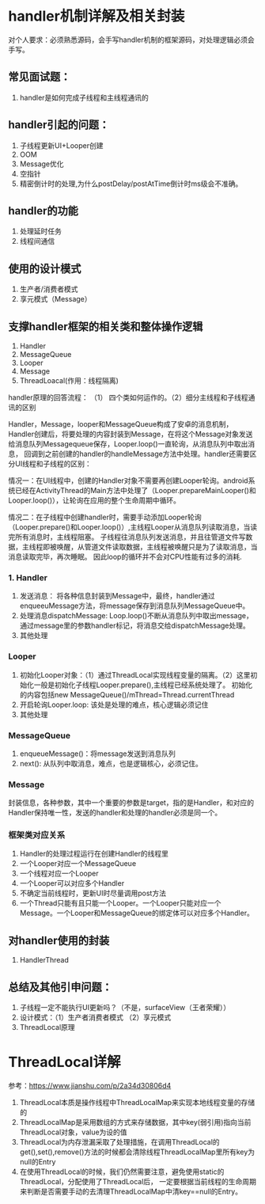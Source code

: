 # handler机制详解及相关封装

对个人要求：必须熟悉源码，会手写handler机制的框架源码，对处理逻辑必须会手写。

## 常见面试题：

1. handler是如何完成子线程和主线程通讯的

## handler引起的问题：
   
1. 子线程更新UI+Looper创建
2. OOM
3. Message优化
4. 空指针
5. 精密倒计时的处理,为什么postDelay/postAtTime倒计时ms级会不准确。

## handler的功能

1. 处理延时任务
2. 线程间通信

## 使用的设计模式

1. 生产者/消费者模式
2. 享元模式（Message）

## 支撑handler框架的相关类和整体操作逻辑

1. Handler
2. MessageQueue
3. Looper
4. Message
5. ThreadLoacal(作用：线程隔离)

handler原理的回答流程：
（1） 四个类如何运作的。（2）细分主线程和子线程通讯的区别

Handler，Message，looper和MessageQueue构成了安卓的消息机制，Handler创建后，将要处理的内容封装到Message，在将这个Message对象发送给消息队列Messagequeue保存，Looper.loop()一直轮询，从消息队列中取出消息，
回调到之前创建的handler的handleMessage方法中处理。handler还需要区分UI线程和子线程的区别：

情况一：在UI线程中，创建的Handler对象不需要再创建Looper轮询。android系统已经在ActivityThread的Main方法中处理了（Looper.prepareMainLooper()和Looper.loop()），让轮询在应用的整个生命周期中循环。

情况二：在子线程中创建handler时，需要手动添加Looper轮询（Looper.prepare()和Looper.loop()）,主线程Looper从消息队列读取消息，当读完所有消息时，主线程阻塞。
子线程往消息队列发送消息，并且往管道文件写数据，主线程即被唤醒，从管道文件读取数据，主线程被唤醒只是为了读取消息，当消息读取完毕，再次睡眠。
因此loop的循环并不会对CPU性能有过多的消耗.


### 1. Handler
1. 发送消息： 将各种信息封装到Message中，最终，handler通过enqueeuMessage方法，将message保存到消息队列MessageQueue中。
2. 处理消息dispatchMessage: Loop.loop()不断从消息队列中取出message，通过message里的参数handler标记，将消息交给dispatchMessage处理。
3. 其他处理

### Looper
1. 初始化Looper对象：（1）通过ThreadLocal实现线程变量的隔离。（2）这里初始化一般是初始化子线程Looper.prepare(),主线程已经系统处理了。
    初始化的内容包括new MessageQueue()/mThread=Thread.currentThread
2. 开启轮询Looper.loop: 该处是处理的难点，核心逻辑必须记住
3. 其他处理

### MessageQueue
1. enqueueMessage()：将message发送到消息队列
2. next(): 从队列中取消息，难点，也是逻辑核心，必须记住。

### Message
封装信息，各种参数，其中一个重要的参数是target，指的是Handler，和对应的Handler保持唯一性，发送的handler和处理的handler必须是同一个。


### 框架类对应关系

1. Handler的处理过程运行在创建Handler的线程里
2.  一个Looper对应一个MessageQueue
3. 一个线程对应一个Looper
4. 一个Looper可以对应多个Handler
5. 不确定当前线程时，更新UI时尽量调用post方法
6. 一个Thread只能有且只能一个Looper。一个Looper只能对应一个Message。一个Looper和MessageQueue的绑定体可以对应多个Handler。

## 对handler使用的封装
1. HandlerThread




## 总结及其他引申问题：
1. 子线程一定不能执行UI更新吗？（不是，surfaceView（王者荣耀））
2. 设计模式：（1）生产者消费者模式 （2）享元模式
3. ThreadLocal原理

# ThreadLocal详解

参考：https://www.jianshu.com/p/2a34d30806d4

1. ThreadLocal本质是操作线程中ThreadLocalMap来实现本地线程变量的存储的
2. ThreadLocalMap是采用数组的方式来存储数据，其中key(弱引用)指向当前ThreadLocal对象，value为设的值
3. ThreadLocal为内存泄漏采取了处理措施，在调用ThreadLocal的get(),set(),remove()方法的时候都会清除线程ThreadLocalMap里所有key为null的Entry
4. 在使用ThreadLocal的时候，我们仍然需要注意，避免使用static的ThreadLocal，分配使用了ThreadLocal后，
一定要根据当前线程的生命周期来判断是否需要手动的去清理ThreadLocalMap中清key==null的Entry。


